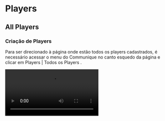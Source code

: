 # Players
<show-structure depth="3"/>

## All Players
### Criação de Players

Para ser direcionado à página onde estão todos os players cadastrados, é necessário acessar o menu do Communique no canto esquedo da página e clicar em <ui-path>Players | Todos os Players </ui-path>.

<video src="../videos/acesso-player.mp4" xmlns="" preview-src="acesso-player.png"/>

Para criar um player novo é necessário clicar no botão <img src="add.png" alt="Add icon" width="24" style="inline"/> localizado na parte superior direita, logo abaixo dos filtros de pesquisa.<br></br>
Uma janela abrirá para que as informações do novo player sejam preenchidas.

<img src="Criacao.jpg"  alt="criação" width="450"/>

#### Information

<p></p>
<list type="decimal" start="1">
    <li>Nome
        <list type="bullet">
            <li>Nome dado ao player para melhor identificação.</li>
        </list>
    </li>
    <li>Hostname
        <list type="bullet">
            <li>Nome dado ao dispositivo em uma rede, podendo ser um computador, um servidor etc. É possível descobrir o hostname da máquina digitando "hostname" no prompt de comando.</li>
        </list>
    </li>
    <li>MacAddress
        <list type="bullet">
            <li>Endereço físico da máquina. Também é possível localiza-lo no prompt de comando do digitar "getmac".</li>
        </list>
    </li>
    <li>Theater
        <list type="bullet">
            <li>Cinema onde está localizada a máquina. Ao clicar nessa sessão, uma lista de cinemas é exibida.</li>
        </list>
    </li>
    <li>Player Category
        <list type="bullet">
            <li>Categoria do player que pode ser definida pelo tipo de cinema (Regular, Premier ou Bistro) ou ????.</li>
        </list>
    </li>
    <li>Locate
        <list type="bullet">
            <li>Local do cinema onde o player será exibido.</li>
        </list>
    </li>
</list>

#### Display


<p></p>
<list type="decimal" start="1">
    <li>Monitor
        <list type="bullet">
            <li>Modelo do monitor utilizado.</li>
        </list>
    </li>
    <li>Inches
        <list type="bullet">
            <li>Quantidade de polegadas do monitor.</li>
        </list>
    </li>
    <li>Screens
        <list type="bullet">
            <li>Quantidade de monitores do player. Na imagem aparece ao lado do campo de inches com o número zero por padrão.</li>
        </list>
    </li>
    <li>Screen Resolution
        <list type="bullet">
            <li>Resolução dos monitores.</li>
        </list>
    </li>
    <li>Format
        <list type="bullet">
            <li>Disposição das telas do player no local.</li>
        </list>
    </li>
    <li>Videowall
        <list type="bullet">
            <li>Disposição das telas do player para montagem do diagrama. Pode ser o mesmo do item anterior ou possuir um formato diferente em caso de telas espelhadas.</li>
        </list>
    </li>
    <li>Orientação
        <list type="bullet">
            <li>Indica se o monitor está posicionado na horizontal ou vertical.</li>
        </list>
    </li>
</list>

#### Assemble

Definição de quantas máquinas e/ou saídas de vídeo serão utilizadas por este player.

É necessário que haja ao menos uma máquina e uma saída de vídeo.

#### Options
<p></p>
<list type="decimal" start="1">
    <li>Prevent 
        <list type="bullet">
            <li>Item de segurança que ao ser ativado, previne que o player faça algum tipo de download.
                <list type="alpha-lower">
            <li>Config Prevent
                    <list type="bullet"> 
                    <li>Bloqueio de atualização das configurações do player.</li>
                    </list></li>
            <li>Playlist Prevent 
                    <list type="bullet">
                    <li>Bloqueio de atualização das playlists do player.</li>
                    </list></li>
                </list></li>
        </list>
    </li>
    <li>Advertising
        <list type="bullet">
            <li>O Advertising vem ativado por padrão e é utilizado em players que exibem campanhas. Essa opção faz com que o player envie a contagem de exibição das mídias de campanha que são visualizadas no report de campanha</li>
        </list>
    </li>
</list>

### Configuração de Player

#### Config

<chapter title="Playlists" id="config_Playlist">

É criada ao clicar no botão <img src="add.png"/> localizado no canto esquerdo da página.

<img src="Playlist.jpg"/>

É necessário adicionar um nome e descrição para a playlist, além de selecionar o formato e media type das mídias que serão programadas.

</chapter>

<chapter title="Settings" id="config_Settings">

Configuração de cartelera/grade do player. Afeta os plugins Showtimes, Boxoffice e Postercase.

<img src="Settings.jpg"/>
<p></p>
<list type="decimal">
    <li>Grid Path
        <list type="bullet">
            <li>Endereço da API de cartelera/grade.</li>
        </list>
    </li>
    <li>Order
        <list type="bullet">
            <li>Ordem de importância das sessões.</li>
        </list>
    </li>
    <li>API Token Auth
        <list type="bullet">
            <li>Chave de autorização para acesso à API. Essa chave é fornecida pelo cliente. Ex.: E24017B6-3977-47F6-BBA1-558715B6004F</li>
        </list>
    </li>
    <li>API SmartPlayer
        <list type="bullet">
            <li>Endereço da API de Combos, para players de Snack que exibem vídeos de combos na playlist de promoções.</li>
        </list>
    </li>
</list>    

</chapter>

<chapter title="Sync" id="config_Sync">

Tempo em minutos estabelecido para que o player faça cada tipo de sincronização.

<img src="Sync.jpg"/>  

</chapter>

<chapter title="Layer" id="config_Layer">

Video exibido por cima do conteúdo do player. O formato da playlist e do layer depende da montagem do player e normalmente é exibido apenas nas bilheterias dos cinemas.
       
<img src="Layer.jpg"/>

</chapter>

<chapter title="Event" id="config_Event">

O material programado na playlist específica de evento, irá sobrepor todo o conteúdo do player durante o tempo (horas ou dias) determinado na configuração.

<img src="Evento.jpg"/>

</chapter>

<chapter title="Lobby" id="config_Lobby">

Configuração migrada para o novo sistema de Overlay.

</chapter>

#### Montagem

<p>A montagem dos players deve sempre considerar se o conteúdo será exibido no modo videowall ou não. No caso de não serem exibidos no modo videowall, a quantidade de tvs vai ser igual ao número de saídas de vídeo da máquina e a resolução a ser inserida será equivalente à do sistema.
Caso o player seja montado para o modo videowall, deve-se considerar que cada saída de vídeo pode comportar até 4 monitores/tvs.
A imagem abaixo exemplifica uma saída de vídeo com resolução FullHD dividida em quatro partes, onde cada quadrante possui metade da resolução completa do vídeo.
<img src ="divisaosaidas.png" width="600"/></p>

<p></p><img src="Montagem.jpg" width="600" preview-src="Montagem.jpg"/>

<p></p><list type="decimal">
<li>Novo Layout
    <list type="bullet">
        <li>Cria um novo layout para o player, que pode ser usado como layout alternativo.</li></list></li>
<li>Layout
    <list type="bullet">
        <li>Seleção do layout que será configurado/visualizado.</li>
        <li>Quando existe mais de uma opção de layout, um ícone de para deletar o layout é exibido ao lado. <img src="selecaoLayouts.png"/></li></list></li>
<li>Box Width e Box Height
    <list type="bullet">
        <li>Box Width: Largura da resolução da TV/Monitor em que o player será exibido.</li>
        <li>Quando o player é 1x1, utiliza-se o número inteiro. Ex.: 1920. Já quando o player possui mais de uma tela na mesma saída de vídeo, é necessário dividir esse valor por 2. Ex.: 960</li>
        <li>Box Height: Altura da resolução da TV/Monitor em que o player será exibido.</li>
        <li>Quando o player é 1x1, utiliza-se o número inteiro. Ex.: 1080. Já quando o player possui mais de uma tela na mesma saída de vídeo, é necessário dividir esse valor por 2. Ex.: 540
        <p></p><img src="montagemPlayer1x1.png" width="600" preview-src="montagemPlayer1x1.png"/>
        <img src="montagemPlayer2x2.png" width="600" preview-src="montagemPlayer2x2.png"/></li></list></li>


<li>Columns e Rows
    <list type="bullet">
        <li>Columns: Número de colunas que serão utilizadas na montagem do player. Esse número vai depender da quantidade de saídas e tvs. Na imagem acima, o player possui uma saída de vídeo e o número de colunas é 2.</li>
        <li>Rows: Número de linhas que serão utilizadas na montagem do player. Na imagem acima, o número de linhas é 2.</li>
    </list></li>

<li>Week Days
    <list type="bullet">
        <li>Dias da semana em que o conteúdo será exibido. Quando a letra referente ao dia da semana está verde, significa que esse dia está ativo.</li>
</list></li>
</list>

#### Plugin

<chapter title="Showtimes" id="plugin_Showtimes">

Exibe o horário e tipo das sessões e elas podem ser ordenadas alfabeticamente, por prioridade ou número de sessões.
Tembém é possível filtrar para que exiba apenas sessões regulares ou prime.

<img src="Showtimes.jpg" alt="criação" width="450"/>
<p></p>
<list type="decimal">
    <li>Pugin Screen
        <list type="bullet">
            <li>Utilizado para indicar qual tela do plugin deve ser exibida. O Showtimes 2.0 possui uma segunda tela, fazendo com que esse número possa variar entre 1 e 2.</li>
        </list>
    </li>
    <li>Videowall Screen
        <list type="bullet">
            <li>Posição do plugin no videwall. Esse número pode variar entre 1 e 16.</li>
        </list>
    </li>
    <li>Version
        <list type="bullet">
            <li>Versão do plugin. As opções disponíveis são 1.0 e 2.0.</li>
        </list>
    </li>
    <li>Switch Page Time
        <list type="bullet">
            <li>Tempo que o plugin leva para exibir a próxima página com horários. A contagem é feita pelo número de filmes da página vezes o tempo em segundos indicado na configuração.</li>
        </list>
    </li>
    <li>Show Only Next Sessions
        <list type="bullet">
            <li>Quando ativo, o plugin oculta os horários de sessões que já foram exibidas.</li>
        </list>
    </li>
    <li>Filter
        <list type="bullet">
            <li>Possibilita filtrar as sessões para exibir apenas regular ou prime. Também é possível exibir os dois tipos ao selecionar <i>none</i>.</li>
        </list>
    </li>
    <li>Order By
        <list type="bullet">
            <li>Ordem em que os horários dos filmes serão exibidos pelo plugin, sendo elas: alfabética, número de sessões e prioridade.
                <list type="alpha-lower">
                    <li>Alphabetical: Exibe os filmes em ordem alfabética.</li>
                    <li>Number of Sessions: Exibe o filme por número de sessões em ordem decrescente.</li>
                    <li>Priority: Exibe os filmes de acordo com a prioridade inserida em <ui-path>Settings | Order</ui-path>.</li></list></li>
        </list>
    </li>
</list> 

</chapter>

<chapter title="Boxoffice" id="plugin_Boxoffice">

Exibe o horário e tipo das sessões com o poster do filme.

<img src="Boxoffice.jpg" alt="criação" width="450"/>
<p></p>
<list type="decimal">
    <li>Pugin Screen
        <list type="bullet">
            <li>Utilizado para indicar qual tela do plugin deve ser exibida. Esse número varia entre 1 e a quantidade de telas utilizadas por este plugin. É necessário que cada tela seja preenchida com o número correspondente para que não haja falta ou duplicidade de conteúdo.</li>
        </list>
    </li>
    <li>Videowall Screen
        <list type="bullet">
            <li>Posição do plugin no videwall. Esse número pode variar entre 1 e 16.</li>
        </list>
    </li>
    <li>Version
        <list type="bullet">
            <li>Versão do plugin. As opções disponíveis são 1.0 e 2.0.</li>
        </list>
    </li>
    <li>Split Movies by Exihibitions
        <list type="bullet">
            <li>Separa os itens por legendado e dublado.</li>
        </list>
    </li>
    <li>Filter
        <list type="bullet">
            <li>Quando ativo, o plugin oculta os horários de sessões que já foram exibidas.</li>
        </list>
    </li>
    <li>Layouts
        <list type="bullet">
            <li>Número de sessões exibidas por tela. O plugin faz uma contagem automaticamente para que todas as sessões sejam distribuidas entre os layouts disponíveis. </li>
        </list>
    </li>
    <li>Order By
        <list type="bullet">
            <li>Primeiro: Define a ordem dos itens.
                <list type="alpha-lower">
                    <li>Alphabetical: As sessões são exibidas por ordem alfabética.</li>
                    <li>Session: As sessões são ordenadas por quantidade de sessão.</li></list></li>
            <li>Segundo: Cria uma subordem quando os itens possuem a mesma prioridade com base na primeira sessão.
                <list type="alpha-lower">
                <li>Alphabetical: As sessões são exibidas por ordem alfabética.</li>
                <li>Session: As sessões são ordenadas por quantidade de sessão.</li></list></li>
        </list>
    </li>
</list> 

</chapter>

<chapter title="Player" id="plugin_Player">

Utilizado para exibição de vídeos ou imagens programados em uma playlist. Este plugin pode ser configurado nos formatos 1x1, 2x1, 3x1 e 4x1.
    
<img src="Player.jpg" alt="criação" width="450"/>
<p></p>
<list type="decimal">
    <li>Pugin Screen
        <list type="bullet">
            <li>Utilizado para indicar qual tela do plugin deve ser exibida. Neste caso, o plugin screen corresponde ao quadrante do vídeo que será exibido.</li>
        </list>
    </li>
    <li>Position
        <list type="bullet">
            <li>Posição do plugin no videwall.</li>
        </list>
    </li>
    <li>SV Size
        <list type="bullet">
            <li>Configuração voltada para o *Smartviewer*. Na primeira tela é inserido o número de quadrantes do vídeo e nas demais coloca-se zero.
Exemplo: Em um vídeo 4x1, a primeira tela do plugin receberá o número 4 no *Sv Size*, as demais receberão 0.</li>
        </list>
    </li>
    <li>Version
        <list type="bullet">
            <li>Versão do plugin. Disponível apenas na versão 2.0.</li>
        </list>
    </li>
    <li>Screen Line
        <list type="bullet">
            <li>Número da linha do vídeo que será exibida pela tela que está sendo programada.</li>
        </list>
    </li>
    <li>Screen Col
        <list type="bullet">
            <li>Número da coluna do vídeo que será exibida pela tela que está sendo programada.</li>
        </list>
    </li>
    <li>Player Width
        <list type="bullet">
            <li>Largura do player de vídeo.</li>
        </list>
    </li>
    <li>Player Height
        <list type="bullet">
            <li>Altura do player de vídeo.</li>
        </list>
    </li>
    <li>Hide on Player
        <list type="bullet">
            <li>Utilizado nas telas que são uma extensão diretamente à direita.</li>
        </list>
    </li>
    <li>It's an extension
        <list type="bullet">
            <li>Utilizado para indicar que aquele monitor é uma extensão de outro quando não estão na mesma linha.</li>
        </list>
    </li>
    <li>Extendeds Monitors
        <list type="bullet">
            <li>Utilizado para indicar para qual monitor esse vídeo será estendido. Se a tela for uma extensão, é necessário indicar o número do monitor em que o vídeo inicia.</li>
        </list>
    </li>
</list> 

</chapter>

<chapter title="Postercase" id="plugin_Postercase">

Possui dois layouts utilizados de maneira diferente.<br/>

**Postercase**: Utilizado nas portas de sala dos cinemas, exibe o poster do filme que está em exibição naquela sala.<br/>        

<img src="Postercase.jpg" alt="criação" width="450"/>
<p></p>
<list type="decimal">
    <li>Version
        <list type="bullet">
            <li>Versão do plugin. Disponível nas versões 1.0 e 2.0.</li>
        </list>
    </li>
    <li>Room
        <list type="bullet">
            <li>Número correspondente à sala do cinema em que o player está localizado.</li>
        </list>
    </li>
    <li>Use BR Layout
        <list type="bullet">
            <li>Ativa o layout de postercase do Brasil.</li>
        </list>
    </li>
    <li>Smartpostercase
        <list type="bullet">
            <li>Ativa o plugin *Smartpostercase*</li>
        </list>
    </li>
</list> 

<br/>**Smartpostercase**: Exibe trailer, poster e outras informações dos filmes.
<br/>No formato Presentando, exibe filmes em cartaz do cinema com os horários das sessões.No formato Proximamente, exibe filmes que ainda serão lançados e não possui horário.

<img src="Postercase2.jpg" alt="criação" width="450"/>
<p></p>
<list type="decimal">
    <li>Version
        <list type="bullet">
            <li>Versão do plugin.</li>
        </list>
    </li>
    <li>Plugin Screen
        <list type="bullet">
            <li>Utilizado para indicar qual tela do plugin deve ser exibida. Neste caso não é necessário alterar o número da tela para que todo o conteúdo seja exibido.</li>
        </list>
    </li>
    <li>Presentando XML/API Path
        <list type="bullet">
            <li>Endereço para o arquivo xml ou API que será utilizado para exibir filmes que estão em cartaz.</li>
        </list>
    </li>
    <li>Proximamente XML/API Path
        <list type="bullet">
            <li>Endereço para o arquivo xml ou API que será utilizado para exibir os próximos filmes que entrarão em cartaz.</li>
        </list>
    </li>
    <li>Poster Change
        <list type="bullet">
            <li>Tempo de exibição de cada filme contido no arquivo.</li>
        </list>
    </li>
    <li>Smartpostercase ordering
        <list type="bullet">
            <li>Ordem de exibição dos filmes.</li>
        </list>
    </li>
</list> 

</chapter>

<chapter title="Combos" id="plugin_Combos">

Exibe os combos de pipoca do cinema. Pode ser configurado para exibir o conteúdo no formado 1x1 e 2x1.<br/>
Na versão 1.0 do plugin, é necessário que exista uma playlist para exibição dos vídeos de combo.

<img src="Combos.jpg"/>
<p></p>
<list type="decimal">
    <li>Pugin Screen
        <list type="bullet">
            <li>Utilizado para indicar qual tela do plugin deve ser exibida. As duas vesões do plugin possuem opção 2x1.</li>
        </list>
    </li>
    <li>Videowall Screen
        <list type="bullet">
            <li>Posição do plugin no videwall</li>
        </list>
    </li>
    <li>Version
        <list type="bullet">
            <li>Versão do plugin.</li>
        </list>
    </li>
    <li>Width
        <list type="bullet">
            <li>Largura da tela de combos. Esse campo sempre utilizará o número 1 na versão 2.0, mesmo no formato 2x1.</li>
        </list>
    </li>
    <li>Is extends
        <list type="bullet">
            <li>Opção direcionada a versão 1.0, usada para indicar que o vídeo do plugin será estendido.</li>
        </list>
    </li>
    <li>Dual Monitor
        <list type="bullet">
            <li>Utilizado para indicar que o plugin será 2x1.</li>
        </list>
    </li>
    <li>Combos XML
        <list type="bullet">
            <li>Endereço do XML/API de combos.</li>
        </list>
    </li>
    <li>Seconds to combo switch
        <list type="bullet">
            <li>Tempo em que o combo será exibido. Na versão 1.0, indica quanto tempo o carrossel ficará parado.</li>
        </list>
    </li>
    <li>Layout
        <list type="bullet">
            <li>Tipo de layout do plugin. Utilizado apenas na versão 1.0.</li>
        </list>
    </li>
    <li>Combo Header Font Size
        <list type="bullet">
            <li>Tamanho da fonte do nome dos combos.</li>
        </list>
    </li>
    <li>Combo Price Font Size
        <list type="bullet">
            <li>Tamanho da fonte dos preços.</li>
        </list>
    </li>
    <li>Gold Percent
        <list type="bullet">
            <li>Porcentagem de desconto dos preços GOLD.</li>
        </list>
    </li>
    <li>Pro Percent
        <list type="bullet">
            <li>Porcentagem de desconto dos preços PRO.</li>
        </list>
    </li>
    <li>Price Label
        <list type="bullet">
            <li>Legenda abaixo do preço. Utilizado apenas na versão 1.0.</li>
        </list>
    </li>
    <li>Special Color Price
        <list type="bullet">
            <li>Cor especial dos preços. Utilizado apenas na versão 1.0.</li>
        </list>
    </li>
    <li>Invert price with special price
        <list type="bullet">
            <li>Inverte o preço original com o preço promocional. </li>
        </list>
    </li>
    <li>Line through original price
        <list type="bullet">
            <li>Insere uma linha vermelha no preço original dos combos. Utilizado apenas na versão 1.0.</li>
        </list>
    </li>
    <li>Hidden Cents
        <list type="bullet">
            <li>Oculta os centavos dos preços. Utilizado apenas na versão 1.0.</li>
        </list>
    </li>
</list>

</chapter>

<chapter title="Menu" id="plugin_Menu">

Exibe os demais itens da bomboniere do cinema, além dos preços avulsos de pipoca e bebida.

<img src="Menu.jpg"/>

</chapter>

<chapter title="Prices" id="plugin_Prices">

Exibe os preços dos ingressos do cinema, separado por tipo de sessão e sala.

<img src="Prices.jpg"/>
<p></p>
<list type="decimal">
    <li>Pugin Screen
        <list type="bullet">
            <li>Utilizado para indicar qual tela do plugin deve ser exibida. Este plugin possui apenas telas 1x1.</li>
        </list>
    </li>
    <li>Videowall Screen
        <list type="bullet">
            <li>Posição do plugin no videwall</li>
        </list>
    </li>
    <li>Version
        <list type="bullet">
            <li>Versão do plugin.</li>
        </list>
    </li>
    <li>Prices XML (Today)
        <list type="bullet">
            <li>Endereço da API de preços diários.</li>
        </list>
    </li>
    <li>Prices XML (Weekly)
        <list type="bullet">
            <li>Endereço da API de preços semanais.</li>
        </list>
    </li>
    <li>Token
        <list type="bullet">
            <li>Chave da API.</li>
        </list>
    </li>
    <li>Seconds to page switch
        <list type="bullet">
            <li>Tempo pde exibição de cada página de preços.</li>
        </list>
    </li>
    <li>Seconds to message switch
        <list type="bullet">
            <li>Tempo de exibição de cada linha da mensagem de cabeçalho.</li>
        </list>
    </li>
    <li>Customer font size
        <list type="bullet">
            <li>Tamanho customizado da fonte.</li>
        </list>
    </li>
    <li>Hidden Cents
        <list type="bullet">
            <li>Oculta os centavos dos preços.</li>
        </list>
    </li>
</list>

</chapter>

<chapter title="MixPlugins" id="plugin_MixPlugins">

Utilizado para exibir dois plugins diferentes na mesma tela. 

<img src="Mix.jpg"/>
<p></p>
<list type="decimal">
    <li>Pugins
        <list type="bullet">
            <li>Seleção dos dois plugins que serão exibidos no mesmo monitor.</li>
        </list>
    </li>
    <li>Defina as durações (Opção exibida após a escolha dos plugins)
        <list type="bullet">
            <li>Duração da exibição de cada plugin.</li>
        </list>
    </li>
</list>

</chapter>

<chapter title="Inactive" id="plugin_Inactive">

Utilizado quando o quadrante não está em uso e não será necessário configurar nenhum plugin nele.

</chapter>

# Player Groups

Agrupamento de players para programação de mídias e campanhas.

<p></p>

<img src="CriarPlayergroup.png" width="600"/>

<list type="decimal">
<li>Name
    <list type="bullet">
        <li>Nome do grupo.</li>
    </list>
</li>
<li>Description
    <list type="bullet">
        <li>Descrição do grupo ou conteúdo.</li>
    </list> 
</li>
<li>Duplicate
    <list>
    <li><img src="duplicaPG.png" width="20"/> Duplica um playergroup já existente</li>
    </list>
</li>
<li>Delete
    <list type="bullet">
        <li><img src="deletePG.png" width="20"/>Deleta o playergroup</li>
    </list>
</li>
</list>

O recurso conta com filtros por nome de player, cinema, locate e categoria.
Ao clicar em um player da lista *Players*, ele é automaticamente enviado para a lista *Players selected*. Também é possível utilizar o botão <img src="idaPG.png" width="20"/> para que todos os players filtrados sejam eviados para a lista da direita.
Ao clicar em <img src="voltaPG.png" width="20"/>, os players saem da lista de selecionados e voltam para a lista geral.

<img src="selecaoPlayergroup.png" width="600"/>